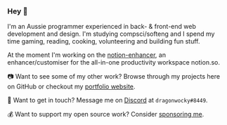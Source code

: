 ### Hey :wave:

I'm an Aussie programmer experienced in back- & front-end web development and design. I'm studying compsci/softeng and I spend my time gaming, reading, cooking, volunteering and building fun stuff.

At the moment I'm working on the [notion-enhancer](https://notion-enhancer.github.io),
an enhancer/customiser for the all-in-one productivity workspace notion.so.

📷 Want to see some of my other work? Browse through my projects here on GitHub or checkout my [portfolio website](https://dragonwocky.me/).

💬 Want to get in touch? Message me on [Discord](https://dsc.bio/dragnwocky) at `dragonwocky#8449`.

💰 Want to support my open source work? Consider [sponsoring me](https://github.com/sponsors/dragonwocky/).
